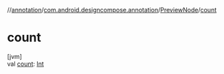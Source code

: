 //[annotation](../../../index.md)/[com.android.designcompose.annotation](../index.md)/[PreviewNode](index.md)/[count](count.md)

# count

[jvm]\
val [count](count.md): [Int](https://kotlinlang.org/api/latest/jvm/stdlib/kotlin/-int/index.html)
